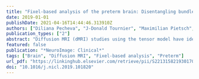 ```yaml
---
title: "Fixel-based analysis of the preterm brain: Disentangling bundle-specific white matter microstructural and macrostructural changes in relation to clinical risk factors"
date: 2019-01-01
publishDate: 2021-04-16T14:44:46.313910Z
authors: ["Diliana Pecheva", "J-Donald Tournier", "Maximilian Pietsch", "Daan Christiaens", "Dafnis Batalle", "Daniel C. Alexander", "Joseph V. Hajnal", "A. David Edwards", "Hui Zhang", "Serena J. Counsell"]
publication_types: ["2"]
abstract: "Diffusion MRI (dMRI) studies using the tensor model have identified abnormal white matter development associated with perinatal risk factors in preterm infants studied at term equivalent age (TEA). However, this model is an oversimplification of the underlying neuroanatomy. Fixel-based analysis (FBA) is a novel quantitative framework, which identifies microstructural and macrostructural changes in individual fibre populations within voxels containing crossing fibres. The aim of this study was to apply FBA to investigate the relationship between fixel-based measures of apparent fibre density (FD), fibre bundle cross-section (FC), and fibre density and cross-section (FDC) and perinatal risk factors in preterm infants at TEA. We studied 50 infants (28 male) born at 24.0–32.9 (median 30.4) weeks gestational age (GA) and imaged at 38.6–47.1 (median 42.1) weeks postmenstrual age (PMA). dMRI data were acquired in non-collinear directions with b-value 2500 s/mm 2 on a 3 Tesla system sited on the neonatal intensive care unit. FBA was performed to assess the relationship between FD, FC, FDC and PMA at scan, GA at birth, days on mechanical ventilation, days on total parenteral nutrition (TPN), birthweight z-score, and sex. FBA reveals fibre population-specific alterations in FD, FC and FDC associated with clinical risk factors. FD was positively correlated with GA at birth and was negatively correlated with number of days requiring ventilation. FC was positively correlated with GA at birth, birthweight z-scores and was higher in males. FC was negatively correlated with number of days on ventilation and days on TPN. FDC was positively correlated with GA at birth and birthweight z-scores, negatively correlated with days on ventilation and days on TPN and higher in males. We demonstrate that these relationships are fibre-specific even within regions of crossing fibres. These results show that aberrant white matter development involves both microstructural changes and macrostructural alterations."
featured: false
publication: "*NeuroImage: Clinical*"
tags: ["Brain", "Diffusion MRI", "Fixel-based analysis", "Preterm"]
url_pdf: "https://linkinghub.elsevier.com/retrieve/pii/S2213158219301706"
doi: "10.1016/j.nicl.2019.101820"
---
```


